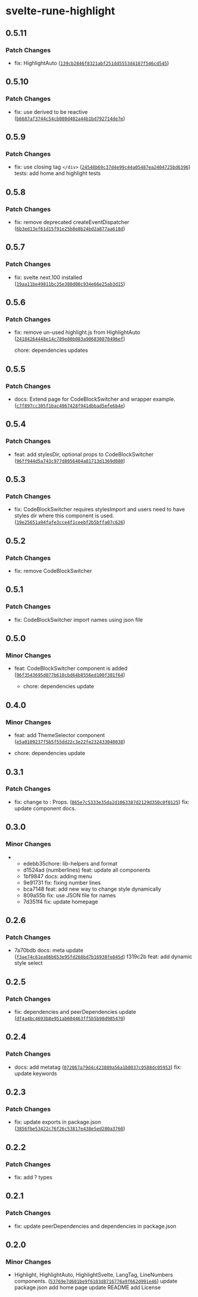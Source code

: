 # svelte-rune-highlight

## 0.5.11

### Patch Changes

- fix: HighlightAuto ([`139cb2846f8321abf251dd5553d4187f546cd545`](https://github.com/shinokada/svelte-rune-highlight/commit/139cb2846f8321abf251dd5553d4187f546cd545))

## 0.5.10

### Patch Changes

- fix: use derived to be reactive ([`b6687af3744c54cb080d402a44b1bd792714de7e`](https://github.com/shinokada/svelte-rune-highlight/commit/b6687af3744c54cb080d402a44b1bd792714de7e))

## 0.5.9

### Patch Changes

- fix: use closing tag `</div>` ([`24548b69c37d4e99c44a05487ea2404725bd6396`](https://github.com/shinokada/svelte-rune-highlight/commit/24548b69c37d4e99c44a05487ea2404725bd6396))
  tests: add home and highlight tests

## 0.5.8

### Patch Changes

- fix: remove deprecated createEventDispatcher ([`6b3ed13ef61d15f91e25b8e8b24bd2a877aa618d`](https://github.com/shinokada/svelte-rune-highlight/commit/6b3ed13ef61d15f91e25b8e8b24bd2a877aa618d))

## 0.5.7

### Patch Changes

- fix: svelte next.100 installed ([`19aa11be49811bc35e380d00c934e66e25ab3d15`](https://github.com/shinokada/svelte-rune-highlight/commit/19aa11be49811bc35e380d00c934e66e25ab3d15))

## 0.5.6

### Patch Changes

- fix: remove un-used highlight.js from HighlightAuto ([`24184264448e14c789e80b083a906830870496ef`](https://github.com/shinokada/svelte-rune-highlight/commit/24184264448e14c789e80b083a906830870496ef))

  chore: dependencies updates

## 0.5.5

### Patch Changes

- docs: Extend page for CodeBlockSwitcher and wrapper example. ([`c7f897cc305f1bac4967428f941dbbad5efe6b4e`](https://github.com/shinokada/svelte-rune-highlight/commit/c7f897cc305f1bac4967428f941dbbad5efe6b4e))

## 0.5.4

### Patch Changes

- feat: add stylesDir, optional props to CodeBlockSwitcher ([`96ff944d5a743c977d8056404a81713d1369d080`](https://github.com/shinokada/svelte-rune-highlight/commit/96ff944d5a743c977d8056404a81713d1369d080))

## 0.5.3

### Patch Changes

- fix: CodeBlockSwitcher requires stylesImport and users need to have styles dir where this component is used. ([`19e25651a94fafe3cce4f1ceebf2b5bffa07c626`](https://github.com/shinokada/svelte-rune-highlight/commit/19e25651a94fafe3cce4f1ceebf2b5bffa07c626))

## 0.5.2

### Patch Changes

- fix: remove CodeBlockSwitcher

## 0.5.1

### Patch Changes

- fix: CodeBlockSwitcher import names using json file

## 0.5.0

### Minor Changes

- feat: CodeBlockSwitcher component is added ([`96f3543695d077b610cbd64b8556ed100f301f64`](https://github.com/shinokada/svelte-rune-highlight/commit/96f3543695d077b610cbd64b8556ed100f301f64))

  - chore: dependencies update

## 0.4.0

### Minor Changes

- feat: add ThemeSelector component ([`e5a0109237f5b5f55dd22c3e22fe232433040038`](https://github.com/shinokada/svelte-rune-highlight/commit/e5a0109237f5b5f55dd22c3e22fe232433040038))

- chore: dependencies update

## 0.3.1

### Patch Changes

- fix: change <Props> to : Props. ([`865e7c5333e35da2d1063387d2129d350c0f0125`](https://github.com/shinokada/svelte-rune-highlight/commit/865e7c5333e35da2d1063387d2129d350c0f0125))
  fix: update component docs.

## 0.3.0

### Minor Changes

- - edebb35chore: lib-helpers and format
  - d1524ad (numberlines) feat: update all components
  - 1bf9847 docs: adding menu
  - 9e91731 fix: fixing number lines
  - bca7148 feat: add new way to change style dynamically
  - 809a55b fix: use JSON file for names
  - 7d351f4 fix: update homepage

## 0.2.6

### Patch Changes

- 7a70bdb docs: meta update ([`f3ae74c61ea86b653e95fd268bd7b16938fe845d`](https://github.com/shinokada/svelte-rune-highlight/commit/f3ae74c61ea86b653e95fd268bd7b16938fe845d))
  f319c2b feat: add dynamic style select

## 0.2.5

### Patch Changes

- fix: dependencies and peerDependencies update ([`df4a4bc4693b8e951ab604463ff5b5b98d985470`](https://github.com/shinokada/svelte-rune-highlight/commit/df4a4bc4693b8e951ab604463ff5b5b98d985470))

## 0.2.4

### Patch Changes

- docs: add metatag ([`072067a79d4c423889a56a1b8037c0588dc05953`](https://github.com/shinokada/svelte-rune-highlight/commit/072067a79d4c423889a56a1b8037c0588dc05953))
  fix: update keywords

## 0.2.3

### Patch Changes

- fix: update exports in package.json ([`3856fbe53422c76f26c53817e438e5ed280a3760`](https://github.com/shinokada/svelte-rune-highlight/commit/3856fbe53422c76f26c53817e438e5ed280a3760))

## 0.2.2

### Patch Changes

- fix: add ? types

## 0.2.1

### Patch Changes

- fix: update peerDependencies and dependencies in package.json

## 0.2.0

### Minor Changes

- Highlight, HighlightAuto, HighlightSvelte, LangTag, LineNumbers components. ([`53769e7d601be9f6103d8716776a9f662d991e46`](https://github.com/shinokada/svelte-rune-highlight/commit/53769e7d601be9f6103d8716776a9f662d991e46))
  update package.json
  add home page
  update README
  add License
